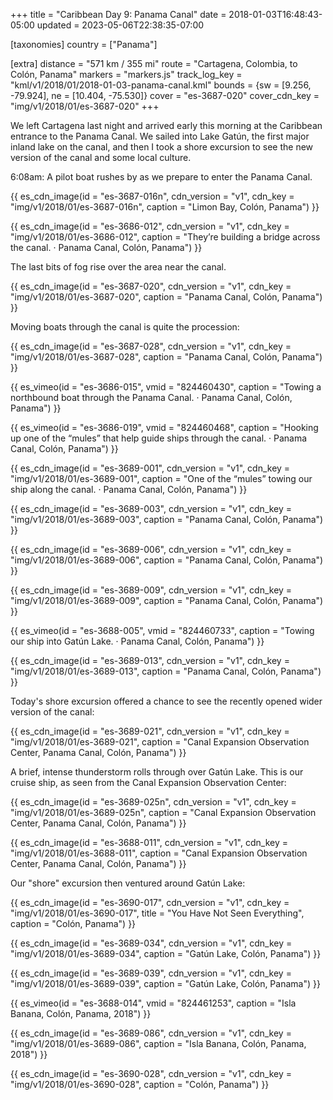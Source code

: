 +++
title = "Caribbean Day 9: Panama Canal"
date = 2018-01-03T16:48:43-05:00
updated = 2023-05-06T22:38:35-07:00

[taxonomies]
country = ["Panama"]

[extra]
distance = "571 km / 355 mi"
route = "Cartagena, Colombia, to Colón, Panama"
markers = "markers.js"
track_log_key = "kml/v1/2018/01/2018-01-03-panama-canal.kml"
bounds = {sw = [9.256, -79.924], ne = [10.404, -75.530]}
cover = "es-3687-020"
cover_cdn_key = "img/v1/2018/01/es-3687-020"
+++

We left Cartagena last night and arrived early this morning at the Caribbean entrance to the Panama Canal. We sailed into Lake Gatún, the first major inland lake on the canal, and then I took a shore excursion to see the new version of the canal and some local culture.

<!-- more -->

6:08am: A pilot boat rushes by as we prepare to enter the Panama Canal.

{{ es_cdn_image(id = "es-3687-016n", cdn_version = "v1", cdn_key = "img/v1/2018/01/es-3687-016n", caption = "Limon Bay, Colón, Panama") }}

{{ es_cdn_image(id = "es-3686-012", cdn_version = "v1", cdn_key = "img/v1/2018/01/es-3686-012", caption = "They’re building a bridge across the canal. · Panama Canal, Colón, Panama") }}

The last bits of fog rise over the area near the canal.

{{ es_cdn_image(id = "es-3687-020", cdn_version = "v1", cdn_key = "img/v1/2018/01/es-3687-020", caption = "Panama Canal, Colón, Panama") }}

Moving boats through the canal is quite the procession:

{{ es_cdn_image(id = "es-3687-028", cdn_version = "v1", cdn_key = "img/v1/2018/01/es-3687-028", caption = "Panama Canal, Colón, Panama") }}

{{ es_vimeo(id = "es-3686-015", vmid = "824460430", caption = "Towing a northbound boat through the Panama Canal. · Panama Canal, Colón, Panama") }}

{{ es_vimeo(id = "es-3686-019", vmid = "824460468", caption = "Hooking up one of the “mules” that help guide ships through the canal. · Panama Canal, Colón, Panama") }}

{{ es_cdn_image(id = "es-3689-001", cdn_version = "v1", cdn_key = "img/v1/2018/01/es-3689-001", caption = "One of the “mules” towing our ship along the canal. · Panama Canal, Colón, Panama") }}

{{ es_cdn_image(id = "es-3689-003", cdn_version = "v1", cdn_key = "img/v1/2018/01/es-3689-003", caption = "Panama Canal, Colón, Panama") }}

{{ es_cdn_image(id = "es-3689-006", cdn_version = "v1", cdn_key = "img/v1/2018/01/es-3689-006", caption = "Panama Canal, Colón, Panama") }}

{{ es_cdn_image(id = "es-3689-009", cdn_version = "v1", cdn_key = "img/v1/2018/01/es-3689-009", caption = "Panama Canal, Colón, Panama") }}

{{ es_vimeo(id = "es-3688-005", vmid = "824460733", caption = "Towing our ship into Gatún Lake. · Panama Canal, Colón, Panama") }}

{{ es_cdn_image(id = "es-3689-013", cdn_version = "v1", cdn_key = "img/v1/2018/01/es-3689-013", caption = "Panama Canal, Colón, Panama") }}

Today's shore excursion offered a chance to see the recently opened wider version of the canal:

{{ es_cdn_image(id = "es-3689-021", cdn_version = "v1", cdn_key = "img/v1/2018/01/es-3689-021", caption = "Canal Expansion Observation Center, Panama Canal, Colón, Panama") }}

A brief, intense thunderstorm rolls through over Gatún Lake. This is our cruise ship, as seen from the Canal Expansion Observation Center:

{{ es_cdn_image(id = "es-3689-025n", cdn_version = "v1", cdn_key = "img/v1/2018/01/es-3689-025n", caption = "Canal Expansion Observation Center, Panama Canal, Colón, Panama") }}

{{ es_cdn_image(id = "es-3688-011", cdn_version = "v1", cdn_key = "img/v1/2018/01/es-3688-011", caption = "Canal Expansion Observation Center, Panama Canal, Colón, Panama") }}

Our "shore" excursion then ventured around Gatún Lake:

{{ es_cdn_image(id = "es-3690-017", cdn_version = "v1", cdn_key = "img/v1/2018/01/es-3690-017", title = "You Have Not Seen Everything", caption = "Colón, Panama") }}

{{ es_cdn_image(id = "es-3689-034", cdn_version = "v1", cdn_key = "img/v1/2018/01/es-3689-034", caption = "Gatún Lake, Colón, Panama") }}

{{ es_cdn_image(id = "es-3689-039", cdn_version = "v1", cdn_key = "img/v1/2018/01/es-3689-039", caption = "Gatún Lake, Colón, Panama") }}

{{ es_vimeo(id = "es-3688-014", vmid = "824461253", caption = "Isla Banana, Colón, Panama, 2018") }}

{{ es_cdn_image(id = "es-3689-086", cdn_version = "v1", cdn_key = "img/v1/2018/01/es-3689-086", caption = "Isla Banana, Colón, Panama, 2018") }}

{{ es_cdn_image(id = "es-3690-028", cdn_version = "v1", cdn_key = "img/v1/2018/01/es-3690-028", caption = "Colón, Panama") }}
